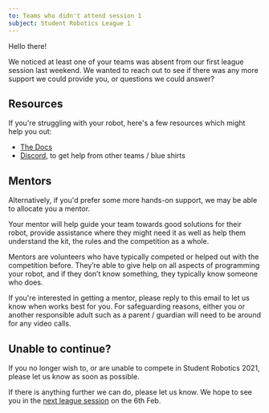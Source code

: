 ```yaml
---
to: Teams who didn't attend session 1
subject: Student Robotics League 1
---
```


Hello there!

We noticed at least one of your teams was absent from our first league session last weekend. We wanted to reach out to see if there was any more support we could provide you, or questions we could answer?

## Resources

If you're struggling with your robot, here's a few resources which might help you out:

- [The Docs](https://studentrobotics.org/docs/)
- [Discord](https://studentrobotics.org/docs/team_admin/discord), to get help from other teams / blue shirts

## Mentors

Alternatively, if you'd prefer some more hands-on support, we may be able to allocate you a mentor.

Your mentor will help guide your team towards good solutions for their robot, provide assistance where they might need it as well as help them understand the kit, the rules and the competition as a whole.

Mentors are volunteers who have typically competed or helped out with the competition before. They’re able to give help on all aspects of programming your robot, and if they don’t know something, they typically know someone who does.

If you're interested in getting a mentor, please reply to this email to let us know when works best for you. For safeguarding reasons, either you or another responsible adult such as a parent / guardian will need to be around for any video calls.

## Unable to continue?

If you no longer wish to, or are unable to compete in Student Robotics 2021, please let us know as soon as possible.

If there is anything further we can do, please let us know. We hope to see you in the [next league session](https://studentrobotics.org/events/sr2021/league-2/) on the 6th Feb.

